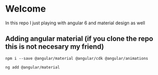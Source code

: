 # Welcome

In this repo I just playing with angular 6 and material design as well

## Adding angular material (if you clone the repo this is not necesary my friend)
`npm i --save @angular/material @angular/cdk @angular/animations`

`ng add @angular/material`

